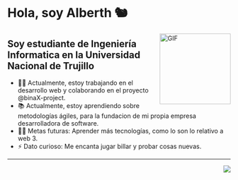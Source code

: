 # Hola, soy Alberth 🐿️ <img width="30px" />

<img align="right" alt="GIF" height="160px" src="https://media.giphy.com/media/du3J3cXyzhj75IOgvA/giphy.gif" />

## Soy estudiante de Ingeniería Informatica en la Universidad Nacional de Trujillo  

- 👨‍💻 Actualmente, estoy trabajando en el desarrollo web y colaborando en el proyecto @binaX-project.
- 📚 Actualmente, estoy aprendiendo sobre metodologías ágiles, para la fundacion de mi propia empresa desarrolladora de software.
- 💪🏼 Metas futuras: Aprender más tecnologías, como lo son lo relativo a web 3.
- ⚡ Dato curioso: Me encanta jugar billar y probar cosas nuevas.


---

<img align="right" src="http://estruyf-github.azurewebsites.net/api/VisitorHit?user=Bgstatic&repo=Bgstatic&countColorcountColor&countColor=%237B1E7B"/>
